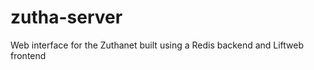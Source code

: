 zutha-server
============

Web interface for the Zuthanet built using a Redis backend and Liftweb frontend

